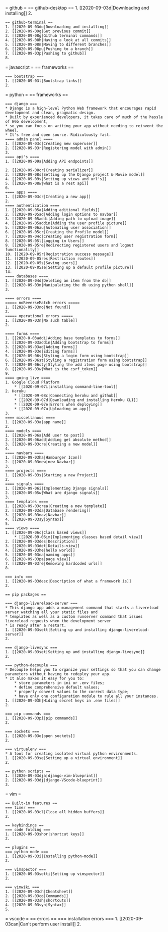 
= github =
	== github-desktop ==
	1. [[2020-09-03d|Downloading and installing]]
	2. 

	== github-terminal ==
	1. [[2020-09-03do|Downloading and installing]]
	2. [[2020-09-09g|Get previous commit]]
	3. [[2020-09-08g|Github terminal commands]]
	4. [[2020-09-08h|Having a look at all commits]]
	5. [[2020-09-08m|Moving to different branches]]
	6. [[2020-09-08pu|Pushing to a branch]]
	7. [[2020-09-03p|Pushing to github]]
	8. 

= javascript =
	== frameworks ==
	
	=== bootstrap ===
	1. [[2020-09-03l|Bootstrap links]]
	2. 

= python =
	== frameworks ==
	
	=== django ===
	* Django is a high-level Python Web framework that encourages rapid development and clean, pragmatic design. 
	* Built by experienced developers, it takes care of much of the hassle of Web development, 
	* so you can focus on writing your app without needing to reinvent the wheel. 
	* It's free and open source. Ridiculously fast.
	==== admin panel ====
	1. [[2020-09-03c|Creating new superuser]]
	2. [[2020-09-03r|Registering model with admin]]
	3. 
	==== api's ====
	1. [[2020-09-09a|Adding API endpoints]]
	
	2. [[2020-09-08cr|Creating serializer]]
	3. [[2020-09-08s|Setting up the Django project & Movie model]]
	4. [[2020-09-09s|Setting up views and url's]]
	5. [[2020-09-08w|what is a rest api]]
	6. 
	==== apps ====
	1. [[2020-09-03cr|Creating a new app]]
	2. 
	==== authentication ====
	1. [[2020-09-05a|Adding aditional fields]]
	2. [[2020-09-05ad|Adding login options to navbar]]
	3. [[2020-09-05addi|Adding path to upload image]]
	4. [[2020-09-05addin|Adding the user profile picture]]
	5. [[2020-09-06au|Automating user association]]
	6. [[2020-09-05cr|Creating the Profile model]]
	7. [[2020-09-04c|Creating user registration form]] 
	8. [[2020-09-05l|Logging in Users]]
	9. [[2020-09-05re|Redirecting registered users and logout functionality]]
	10. [[2020-09-05r|Registration success message]]
	11. [[2020-09-05res|Restriction routes]]
	12. [[2020-09-05s|Saving users]]
	13. [[2020-09-05se|Setting up a default profile picture]]
	14. 
	==== databases ====
	1. [[2020-09-04d|Deleting an item from the db]]
	2. [[2020-09-03m|Manipulating the db using python shell]]	
	3. 
	
	==== errors ====
	===== noReverseMatch errors =====
	1. [[2020-09-03no|Not found]]
	2. 
	===== operational errors =====
	1. [[2020-09-03n|No such table]]
	2. 
	
	==== forms ====
	1. [[2020-0-03addi|Adding base templates to forms]]
	2. [[2020-09-03addin|Adding bootstrap to forms]]
	3. [[2020-09-03ad|Adding forms]]
	4. [[2020-09-03e|Editing forms]]
	5. [[2020-09-06s|Styling a login form using bootstrap]]
	6. [[2020-09-06st|Styling a registration form using bootstrap]]
	7. [[2020-09-06sty|Styling the add items page using bootstrap]]
	8. [[2020-09-03w|What is the csrf_token]]
	9. 
	==== going live ====
	1. Google Cloud Platform
		* [[2020-09-07i|installing command-line-tool]]
	2. Heroku
		* [[2020-09-08c|Connecting heroku and github]]
		* [[2020-09-07d|Downloading and installing Heroku CLI]]
		* [[2020-09-07e|Errors when deploying]]
		* [[2020-09-07u|Uploading an app]]
	3. 
	==== miscellanous ====
	1. [[2020-09-03a|app name]]
	2. 
	==== models ====
	1. [[2020-09-06a|Add user to post]]
	2. [[2020-09-06add|Adding get absolute method]]
	3. [[2020-09-03cre|Creating a new model]]
	4. 
	==== navbars ====
	1. [[2020-09-03ha|Hamburger Icon]]
	2. [[2020-09-03new|new Navbar]]
	3. 
	==== projects ====
	1. [[2020-09-03s|Starting a new Project]]
	2. 
	==== signals ====
	1. [[2020-09-06i|Implementing Django signals]]
	2. [[2020-09-05w|What are django signals]]
	3. 
	==== templates ====
	1. [[2020-09-03crea|Creating a new template]]
	2. [[2020-09-03da|Database rendering]]
	3. [[2020-09-03nav|Navbar]]
	4. [[2020-09-03sy|Syntax]]
	5. 
	==== views ====
	1. [[2020-09-06c|Class based views]]
		* [[2020-09-06im|Implementing classes based detail view]]
	2. [[2020-09-03des|Description]]
	3. [[2020-09-03det|Details-view]]
	4. [[2020-09-03he|hello world]]
	5. [[2020-09-03na|naming apps]]
	6. [[2020-09-03pa|page view]]
	7. [[2020-09-03re|Removing hardcoded urls]]
	8. 
	
	=== info ===
	1. [[2020-09-03desc|Description of what a framework is]]
	2. 
	
	== pip packages ==
	
	=== django-livereload-server ===
	* This django app adds a management command that starts a livereload server watching all your static files and 
	* templates as well as a custom runserver command that issues livereload requests when the development server 
	* is ready after a restart.
	1. [[2020-09-03sett|Setting up and installing django-livereload-server]]	
	2. 
	
	=== django-livesync ===
	1. [[2020-09-03set|Setting up and installing django-livesync]]
	2. 
	
	=== python-decouple ===
	* Decouple helps you to organize your settings so that you can change parameters without having to redeploy your app.
	* It also makes it easy for you to:
		* store parameters in ini or .env files;
		* define comprehensive default values;
		* properly convert values to the correct data type;
		* have only one configuration module to rule all your instances.
	1. [[2020-09-03h|Hiding secret keys in .env files]]
	2. 

	=== pip commands ===
	1. [[2020-09-03pi|pip commands]]
	2. 

	=== sockets ===
	1. [[2020-09-03o|open sockets]]
	2. 
	
	=== virtualenv ===
	* A tool for creating isolated virtual python environments.
	1. [[2020-09-03se|Setting up a virtual environment]]
	2. 

	== python scripts ==
	1. [[2020-09-03dja|django-vim-blueprint]]
	2. [[2020-09-03dj|django-VScode-blueprint]]
	3. 

= vim =

	== Built-in features ==
	=== timer ===
	1. [[2020-09-03cl|Close all hidden buffers]]
	2. 

	== keybindings ==
	=== code folding ===
	1. [[2020-09-03shor|shortcut keys]]
	2. 
	
	== plugins ==
	=== python-mode ===
	1. [[2020-09-03i|Installing python-mode]]
	2. 

	=== vimspector ===
	1. [[2020-09-03setti|Setting up vimspector]]
	2. 

	=== vimwiki ===
	1. [[2020-09-03ch|Cheatsheet]]
	2. [[2020-09-03co|Commands]]
	3. [[2020-09-03sh|shortcuts]]
	4. [[2020-09-03syn|Syntax]]
	5. 

= vscode =
	== errors ==
	=== installation errors ===
	1. [[2020-09-03can|Can't perform user install]]
	2. 







